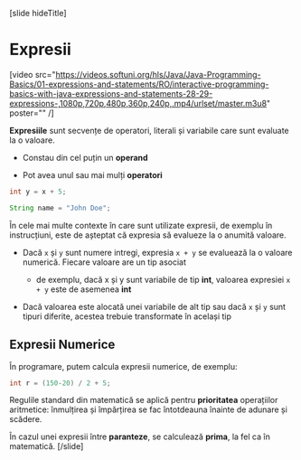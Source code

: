 [slide hideTitle]
# Expresii

[video src="https://videos.softuni.org/hls/Java/Java-Programming-Basics/01-expressions-and-statements/RO/interactive-programming-basics-with-java-expressions-and-statements-28-29-expressions-,1080p,720p,480p,360p,240p,.mp4/urlset/master.m3u8" poster="" /]

**Expresiile** sunt secvențe de operatori, literali și variabile care sunt evaluate la o valoare.

* Constau din cel puțin un **operand**

* Pot avea unul sau mai mulți **operatori**

```java
int y = x + 5;
```

```java
String name = "John Doe";
```

În cele mai multe contexte în care sunt utilizate expresii, de exemplu în instrucțiuni, este de așteptat că expresia să evalueze la o anumită valoare.

* Dacă `x` și `y` sunt numere intregi, expresia `x + y` se evaluează la o valoare numerică. Fiecare valoare are un tip asociat
  * de exemplu, dacă x și y sunt variabile de tip **int**, valoarea expresiei `x + y` este de asemenea **int**

* Dacă valoarea este alocată unei variabile de alt tip sau dacă `x` și `y` sunt tipuri diferite, acestea trebuie transformate în același tip

## Expresii Numerice

În programare, putem calcula expresii numerice, de exemplu:

```java
int r = (150-20) / 2 + 5;
```

Regulile standard din matematică se aplică pentru **prioritatea** operațiilor aritmetice: înmulțirea și împărțirea se fac întotdeauna înainte de adunare și scădere. 

În cazul unei expresii între **paranteze**, se calculează **prima**, la fel ca în matematică.
[/slide]
